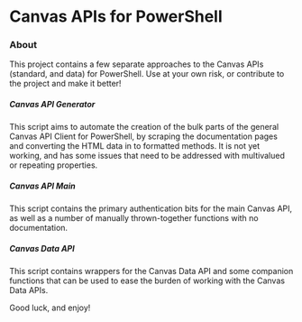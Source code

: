 # Canvas APIs for PowerShell
### About
This project contains a few separate approaches to the Canvas APIs (standard, and data) for PowerShell. Use at your own risk, or contribute to the project and make it better!

##### Canvas API Generator
This script aims to automate the creation of the bulk parts of the general Canvas API Client for PowerShell, by scraping the documentation pages and converting the HTML data in to formatted methods. It is not yet working, and has some issues that need to be addressed with multivalued or repeating properties.

##### Canvas API Main
This script contains the primary authentication bits for the main Canvas API, as well as a number of manually thrown-together functions with no documentation.

##### Canvas Data API
This script contains wrappers for the Canvas Data API and some companion functions that can be used to ease the burden of working with the Canvas Data APIs.



Good luck, and enjoy!
